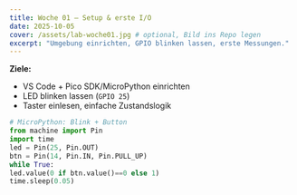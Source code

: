 ```yaml
---
title: Woche 01 – Setup & erste I/O
date: 2025-10-05
cover: /assets/lab-woche01.jpg # optional, Bild ins Repo legen
excerpt: "Umgebung einrichten, GPIO blinken lassen, erste Messungen."
---
```


**Ziele:**
- VS Code + Pico SDK/MicroPython einrichten
- LED blinken lassen (`GPIO 25`)
- Taster einlesen, einfache Zustandslogik

```python
# MicroPython: Blink + Button
from machine import Pin
import time
led = Pin(25, Pin.OUT)
btn = Pin(14, Pin.IN, Pin.PULL_UP)
while True:
led.value(0 if btn.value()==0 else 1)
time.sleep(0.05)
